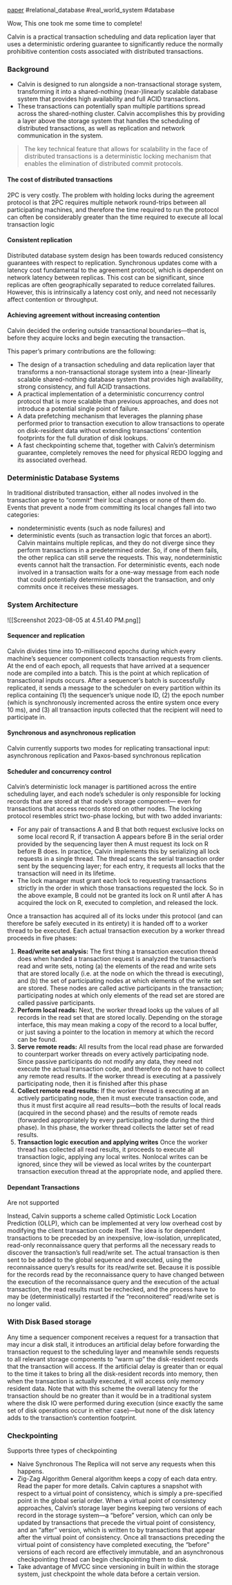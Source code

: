 [paper](http://cs.yale.edu/homes/thomson/publications/calvin-sigmod12.pdf)
#relational_database #real_world_system #database 

Wow, This one took me some time to complete!


Calvin is a practical transaction scheduling and data replication layer that uses a deterministic ordering guarantee to significantly reduce the normally prohibitive contention costs associated with distributed transactions.

### Background
* Calvin is designed to run alongside a non-transactional storage system, transforming it into a shared-nothing (near-)linearly scalable database system that provides high availability and full ACID transactions. 
* These transactions can potentially span multiple partitions spread across the shared-nothing cluster. Calvin accomplishes this by providing a layer above the storage system that handles the scheduling of distributed transactions, as well as replication and network communication in the system. 

> The key technical feature that allows for scalability in the face of distributed transactions is a deterministic locking mechanism that enables the elimination of distributed commit protocols.

#### The cost of distributed transactions
2PC is very costly. The problem with holding locks during the agreement protocol is that 2PC requires multiple network round-trips between all participating machines, and therefore the time required to run the protocol can often be considerably greater than the time required to execute all local transaction logic

#### Consistent replication
Distributed database system design has been towards reduced consistency guarantees with respect to replication.
Synchronous updates come with a latency cost fundamental to the agreement protocol, which is dependent on network latency between replicas. This cost can be significant, since replicas are often geographically separated to reduce correlated failures. However, this is intrinsically a latency cost only, and need not necessarily affect contention or throughput.

#### Achieving agreement without increasing contention
Calvin decided the ordering outside transactional boundaries—that is, before they acquire locks and begin executing the transaction.

This paper’s primary contributions are the following:
* The design of a transaction scheduling and data replication layer that transforms a non-transactional storage system into a (near-)linearly scalable shared-nothing database system that provides high availability, strong consistency, and full ACID transactions.
* A practical implementation of a deterministic concurrency control protocol that is more scalable than previous approaches, and does not introduce a potential single point of failure.
* A data prefetching mechanism that leverages the planning phase performed prior to transaction execution to allow transactions to operate on disk-resident data without extending transactions’ contention footprints for the full duration of disk lookups.
* A fast checkpointing scheme that, together with Calvin’s determinism guarantee, completely removes the need for physical REDO logging and its associated overhead.

### Deterministic Database Systems
In traditional distributed transaction, either all nodes involved in the transaction agree to “commit” their local changes or none of them do. Events that prevent a node from committing its local changes fall into two categories: 
* nondeterministic events (such as node failures) and 
* deterministic events (such as transaction logic that forces an abort).
Calvin maintains multiple replicas, and they do not diverge since they perform transactions in a predetermined order. So, if one of them fails, the other replica can still serve the requests. This way, nondeterministic events cannot halt the transaction.
For deterministic events, each node involved in a transaction waits for a one-way message from each node that could potentially deterministically abort the transaction, and only commits once it receives these messages.

### System Architecture
![[Screenshot 2023-08-05 at 4.51.40 PM.png]]

#### Sequencer and replication
Calvin divides time into 10-millisecond epochs during which every machine’s sequencer component collects transaction requests from clients. At the end of each epoch, all requests that have arrived at a sequencer node are compiled into a batch. This is the point at which replication of transactional inputs occurs.
After a sequencer’s batch is successfully replicated, it sends a message to the scheduler on every partition within its replica containing (1) the sequencer’s unique node ID, (2) the epoch number (which is synchronously incremented across the entire system once every 10 ms), and (3) all transaction inputs collected that the recipient will need to participate in.

#### Synchronous and asynchronous replication
Calvin currently supports two modes for replicating transactional input: asynchronous replication and Paxos-based synchronous replication

#### Scheduler and concurrency control
Calvin’s deterministic lock manager is partitioned across the entire scheduling layer, and each node’s scheduler is only responsible for locking records that are stored at that node’s storage component— even for transactions that access records stored on other nodes. The locking protocol resembles strict two-phase locking, but with two added invariants:
* For any pair of transactions A and B that both request exclusive locks on some local record R, if transaction A appears before B in the serial order provided by the sequencing layer then A must request its lock on R before B does. In practice, Calvin implements this by serializing all lock requests in a single thread. The thread scans the serial transaction order sent by the sequencing layer; for each entry, it requests all locks that the transaction will need in its lifetime.
* The lock manager must grant each lock to requesting transactions strictly in the order in which those transactions requested the lock. So in the above example, B could not be granted its lock on R until after A has acquired the lock on R, executed to completion, and released the lock.

Once a transaction has acquired all of its locks under this protocol (and can therefore be safely executed in its entirety) it is handed off to a worker thread to be executed. Each actual transaction execution by a worker thread proceeds in five phases:
1. **Read/write set analysis:** The first thing a transaction execution thread does when handed a transaction request is analyzed the transaction’s read and write sets, noting (a) the elements of the read and write sets that are stored locally (i.e. at the node on which the thread is executing), and (b) the set of participating nodes at which elements of the write set are stored. These nodes are called active participants in the transaction; participating nodes at which only elements of the read set are stored are called passive participants. 
2. **Perform local reads:** Next, the worker thread looks up the values of all records in the read set that are stored locally. Depending on the storage interface, this may mean making a copy of the record to a local buffer, or just saving a pointer to the location in memory at which the record can be found.
3. **Serve remote reads:** All results from the local read phase are forwarded to counterpart worker threads on every actively participating node. Since passive participants do not modify any data, they need not execute the actual transaction code, and therefore do not have to collect any remote read results. If the worker thread is executing at a passively participating node, then it is finished after this phase
4. **Collect remote read results:** If the worker thread is executing at an actively participating node, then it must execute transaction code, and thus it must first acquire all read results—both the results of local reads (acquired in the second phase) and the results of remote reads (forwarded appropriately by every participating node during the third phase). In this phase, the worker thread collects the latter set of read results. 
5. **Transaction logic execution and applying writes** Once the worker thread has collected all read results, it proceeds to execute all transaction logic, applying any local writes. Nonlocal writes can be ignored, since they will be viewed as local writes by the counterpart transaction execution thread at the appropriate node, and applied there.

#### Dependant Transactions
Are not supported

Instead, Calvin supports a scheme called Optimistic Lock Location Prediction (OLLP), which can be implemented at very low overhead cost by modifying the client transaction code itself. The idea is for dependent transactions to be preceded by an inexpensive, low-isolation, unreplicated, read-only reconnaissance query that performs all the necessary reads to discover the transaction’s full read/write set. The actual transaction is then sent to be added to the global sequence and executed, using the reconnaissance query’s results for its read/write set. Because it is possible for the records read by the reconnaissance query to have changed between the execution of the reconnaissance query and the execution of the actual transaction, the read results must be rechecked, and the process have to may be (deterministically) restarted if the “reconnoitered” read/write set is no longer valid.

### With Disk Based storage
Any time a sequencer component receives a request for a transaction that may incur a disk stall, it introduces an artificial delay before forwarding the transaction request to the scheduling layer and meanwhile sends requests to all relevant storage components to “warm up” the disk-resident records that the transaction will access. If the artificial delay is greater than or equal to the time it takes to bring all the disk-resident records into memory, then when the transaction is actually executed, it will access only memory resident data. Note that with this scheme the overall latency for the transaction should be no greater than it would be in a traditional system where the disk IO were performed during execution (since exactly the same set of disk operations occur in either case)—but none of the disk latency adds to the transaction’s contention footprint.

### Checkpointing
Supports three types of checkpointing
* Naive Synchronous
The Replica will not serve any requests when this happens.
* Zig-Zag Algorithm
General algorithm keeps a copy of each data entry. Read the paper for more details.
Calvin captures a snapshot with respect to a virtual point of consistency, which is simply a pre-specified point in the global serial order. When a virtual point of consistency approaches, Calvin’s storage layer begins keeping two versions of each record in the storage system—a “before” version, which can only be updated by transactions that precede the virtual point of consistency, and an “after” version, which is written to by transactions that appear after the virtual point of consistency. Once all transactions preceding the virtual point of consistency have completed executing, the “before” versions of each record are effectively immutable, and an asynchronous checkpointing thread can begin checkpointing them to disk.
* Take advantage of MVCC
since versioning in built in within the storage system, just checkpoint the whole data before a certain version.

